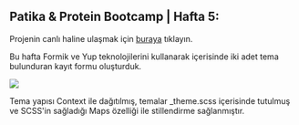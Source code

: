 ## Patika & Protein Bootcamp | Hafta 5:

Projenin canlı haline ulaşmak için <a href="https://patika-bootcamp-week5.vercel.app/" target="_blank">buraya</a> tıklayın.

Bu hafta Formik ve Yup teknolojilerini kullanarak içerisinde iki adet tema bulunduran kayıt formu oluşturduk.

![](https://media3.giphy.com/media/3rWB6VeRKWLNaOXCBI/giphy.gif?cid=790b761146c493ce1de93ad72b62dd2cd540ff0d162df261&rid=giphy.gif&ct=g)

Tema yapısı Context ile dağıtılmış, temalar \_theme.scss içerisinde tutulmuş ve SCSS'in sağladığı Maps özelliği ile stillendirme sağlanmıştır.
